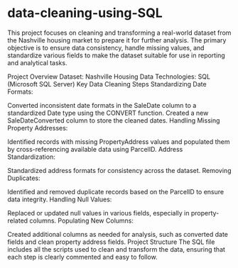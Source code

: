# data-cleaning-using-SQL
This project focuses on cleaning and transforming a real-world dataset from the Nashville housing market to prepare it for further analysis. The primary objective is to ensure data consistency, handle missing values, and standardize various fields to make the dataset suitable for use in reporting and analytical tasks.

Project Overview
Dataset: Nashville Housing Data
Technologies: SQL (Microsoft SQL Server)
Key Data Cleaning Steps
Standardizing Date Formats:

Converted inconsistent date formats in the SaleDate column to a standardized Date type using the CONVERT function.
Created a new SaleDateConverted column to store the cleaned dates.
Handling Missing Property Addresses:

Identified records with missing PropertyAddress values and populated them by cross-referencing available data using ParcelID.
Address Standardization:

Standardized address formats for consistency across the dataset.
Removing Duplicates:

Identified and removed duplicate records based on the ParcelID to ensure data integrity.
Handling Null Values:

Replaced or updated null values in various fields, especially in property-related columns.
Populating New Columns:

Created additional columns as needed for analysis, such as converted date fields and clean property address fields.
Project Structure
The SQL file includes all the scripts used to clean and transform the data, ensuring that each step is clearly commented and easy to follow.

